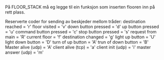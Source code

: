 På FLOOR_STACK må eg legge til ein funksjon som inserten flooren inn på rett plass.

Reserverte coder for sending av beskjeder mellom tråder:
destination reached = 'r'
floor visited = 'v'
down button pressed = 'd'
up button pressed = 'u'
command button pressed = 'c'
stop button pressed = 's'
request from main = 'R'
current floor = 'f'
destination changed = 'g'
light up button = 'U'
light down button = 'D'
turn of up button = 'A'
trun of down button = 'B'
Master alive (udp) = 'A'
client alive (tcp) = 'a'
client init (udp) = 'i'
master answer (udp) = 'm'
